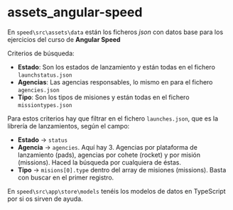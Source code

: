 # assets_angular-speed

En `speed\src\assets\data` están los ficheros _json_ con datos base para los ejercicios del curso de **Angular Speed**

Criterios de búsqueda:

- **Estado**: Son los estados de lanzamiento y están todas en el fichero `launchstatus.json`
- **Agencias**: Las agencias responsables, lo mismo en para el fichero `agencies.json`
- **Tipo**: Son los tipos de misiones y están todas en el fichero `missiontypes.json`

Para estos criterios hay que filtrar en el fichero `launches.json`, que es la librería de lanzamientos, según el campo:

- **Estado** -> `status`
- **Agencia** -> `agencies`. Aquí hay 3. Agencias por plataforma de lanzamiento (pads), agencias por cohete (rocket) y por misión (missions). Haced la búsqueda por cualquiera de éstas.
- **Tipo** -> `misions[0].type` dentro del array de misiones (missions). Basta con buscar en el primer registro.

En `speed\src\app\store\models` tenéis los modelos de datos en TypeScript por si os sirven de ayuda.
